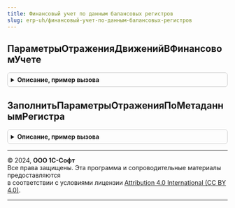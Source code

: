 ```yaml
---
title: Финансовый учет по данным балансовых регистров
slug: erp-uh/финансовый-учет-по-данным-балансовых-регистров
---
```



## ПараметрыОтраженияДвиженийВФинансовомУчете
<details style="margin: 1em 0; padding: 0.5em; border: 1px solid #ccc; border-radius: 6px;">

<summary style="font-weight: bold; cursor: pointer;">Описание, пример вызова</summary>

```bsl

// Возвращает структуру параметров отражения записей регистров накопления в финансовом учете.
// Если какой-либо параметр является выражением языка запросов, то описания полей в нем должны содержать
// псевдоним источника данных, переданный через параметр ПсевдонимИсточникаДанных. Если параметр является
// только именем поля, в том числе разыменованным через точку, его можно указывать без псевдонима источника данных.
//
// Параметры:
//  РегистрацияКОтражению - Булево - Признак получения параметров для регистрации к отражению в учете
//
// Возвращаемое значение:
// 	Структура - Описание:
//  * ИнверсияДвижений - Булево - Признак несоответствия движений регистра правилу Приход = Дебет, Расход = Кредит
//  * ПутьКДаннымОрганизация - Строка - Путь выборки значения организации из данных регистра
//  * ПутьКДаннымРегистратор - Строка - Путь выборки значения документа движения из данных регистра
//  * ПутьКДаннымИдентификаторФинЗаписи - Строка - Путь выборки значения идентификатора записи регистра
//  * ПутьКДаннымНастройкаХозОперации - Строка - Путь выборки значения настройки хозяйственной операции
//  * ПутьКДаннымНаправлениеДеятельности - Строка - Путь выборки значения направления деятельности из данных регистра
//  * ПутьКДаннымИдентификаторСтроки - Строка - Путь выборки значения идентификатора строки из данных регистра. Может быть переопределено в описании объектов бух.учета
//  * ПутьКДаннымВидДеятельностиНДС - Строка - Путь выборки значения вида деятельности по учету НДС из данных регистра
//  * ПутьКДаннымПодразделение - Строка - Путь выборки значения подразделения из данных регистра
//  * ПутьКДаннымВалюта - Строка - Путь выборки значения валюты из данных регистра, пустая строка если в регистре не ведется валютный учет
//  * ПутьКДаннымСторно - Строка - Путь выборки признака исправительной записи корректирующего документа
//  * ЭтоРегистрУчетаНДС - Булево - Признак учета входящего или исходящего НДС.
//  * РесурсыУпр - Массив из Строка - Массив строк с именами всех используемых ресурсов, хранящих сумму операции в валюте управленческого учета. Может быть переопределено в описании объектов бух.учета. Может быть пустым при отсутствии упр. учета в регистре
//  * РесурсыРегл - Массив из Строка - Массив строк с именами всех используемых ресурсов, хранящих сумму операции в валюте регламентированного учета. Может быть переопределено в описании объектов бух.учета. Может быть пустым при отсутствии регл. учета в регистре
//  * РесурсыВал - Массив из Строка - Массив строк с именами всех используемых ресурсов, хранящих валютную сумму операции, если в регистре ведется валютный учет. Может быть переопределено в описании объектов бух.учета. Может быть пустым при отсутствии вал. учета в регистре
//  * РесурсыКоличество - Массив из Строка - Массив строк с именами ресурсов, хранящих количество операции. Может быть пустым при отсутствии количественного учета в регистре
//  * УсловиеДебет - Строка - Условие на языке запросов для определения признака дебета движения в некоторых оборотных регистрах и остаточных регистрах со сложной логикой
//  * УсловиеКредит - Строка - Условие на языке запросов для определения признака кредита движения в некоторых оборотных регистрах и остаточных регистрах со сложной логикой
//  * ДополнительныйОтбор - Строка - Условие на языке запросов для дополнительного отбора данных регистра.
//  * ПсевдонимИсточникаДанных - Строка - псевдоним источника данных, используемый в параметрах, являющимися выражениями языка запросов.
//
Функция ПараметрыОтраженияДвиженийВФинансовомУчете(РегистрацияКОтражению = Ложь) Экспорт
```

Пример вызова
```bsl
Результат = ФинансовыйУчетПоДаннымБалансовыхРегистров.ПараметрыОтраженияДвиженийВФинансовомУчете(РегистрацияКОтражению);
```
</details>

## ЗаполнитьПараметрыОтраженияПоМетаданнымРегистра
<details style="margin: 1em 0; padding: 0.5em; border: 1px solid #ccc; border-radius: 6px;">

<summary style="font-weight: bold; cursor: pointer;">Описание, пример вызова</summary>

```bsl

// Заполняет параметры отражения движений в фин.учете по метаданным регистра накопления
//
// Параметры:
//  ПараметрыОтражения - см. ПараметрыОтраженияДвиженийВФинансовомУчете
//  МетаданныеРегистра - ОбъектМетаданныхРегистрНакопления - Метаданные регистра накопления
//	НедоступныеПоля - Массив - Массив имен полей, которые не доступны в качестве источников заполнения субконто
//
Процедура ЗаполнитьПараметрыОтраженияПоМетаданнымРегистра(ПараметрыОтражения, МетаданныеРегистра, НедоступныеПоля = Неопределено) Экспорт
```

Пример вызова
```bsl
ФинансовыйУчетПоДаннымБалансовыхРегистров.ЗаполнитьПараметрыОтраженияПоМетаданнымРегистра(ПараметрыОтражения, МетаданныеРегистра, НедоступныеПоля);
```
</details>

---

© 2024, **ООО 1С-Софт**  
Все права защищены. Эта программа и сопроводительные материалы предоставляются  
в соответствии с условиями лицензии [Attribution 4.0 International (CC BY 4.0)](https://creativecommons.org/licenses/by/4.0/legalcode).

---
